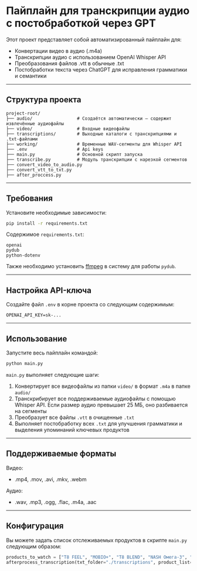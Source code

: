 # Пайплайн для транскрипции аудио с постобработкой через GPT

Этот проект представляет собой автоматизированный пайплайн для:
- Конвертации видео в аудио (.m4a)
- Транскрипции аудио с использованием OpenAI Whisper API
- Преобразования файлов .vtt в обычные .txt
- Постобработки текста через ChatGPT для исправления грамматики и семантики

---

## Структура проекта

```
project-root/
├── audio/                 # Создаётся автоматически — содержит извлечённые аудиофайлы
├── video/                 # Входные видеофайлы
├── transcriptions/        # Выходные каталоги с транскрипциями и .txt-файлами
├── working/               # Временные WAV-сегменты для Whisper API
├── .env                   # Api keys
├── main.py                # Основной скрипт запуска
├── transcribe.py          # Модуль транскрипции с нарезкой сегментов
├── convert_video_to_audio.py
├── convert_vtt_to_txt.py
├── after_proccess.py
```

---

## Требования

Установите необходимые зависимости:

```bash
pip install -r requirements.txt
```

Содержимое `requirements.txt`:

```
openai
pydub
python-dotenv
```

Также необходимо установить [ffmpeg](https://ffmpeg.org/download.html) в систему для работы `pydub`.

---

## Настройка API-ключа

Создайте файл `.env` в корне проекта со следующим содержимым:

```
OPENAI_API_KEY=sk-...
```

---

## Использование

Запустите весь пайплайн командой:

```bash
python main.py
```

`main.py` выполняет следующие шаги:

1. Конвертирует все видеофайлы из папки `video/` в формат `.m4a` в папке `audio/`
2. Транскрибирует все поддерживаемые аудиофайлы с помощью Whisper API. Если размер аудио превышает 25 МБ, оно разбивается на сегменты
3. Преобразует все файлы `.vtt` в очищенные `.txt`
4. Выполняет постобработку всех `.txt` для улучшения грамматики и выделения упоминаний ключевых продуктов

---

## Поддерживаемые форматы

Видео:
- .mp4, .mov, .avi, .mkv, .webm

Аудио:
- .wav, .mp3, .ogg, .flac, .m4a, .aac

---

## Конфигурация

Вы можете задать список отслеживаемых продуктов в скрипте `main.py` следующим образом:

```python
products_to_watch = ["T8 FEEL", "MOBIO+", "T8 BLEND", "NASH Омега-3", "Vilavi", ...]
afterprocess_transcription(txt_folder="./transcriptions", product_list=products_to_watch)
```
